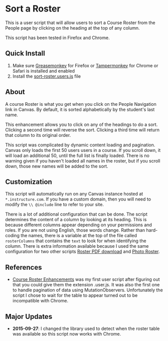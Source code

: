 # Sort a Roster
This is a user script that will allow users to sort a Course Roster from the People page by clicking on the heading at the top of any column.

This script has been tested in Firefox and Chrome.

## Quick Install
1. Make sure [Greasemonkey](https://addons.mozilla.org/en-us/firefox/addon/greasemonkey/) for Firefox or [Tampermonkey](http://tampermonkey.net/) for Chrome or Safari is installed and enabled
2. Install the [sort-roster.users.js](https://github.com/jamesjonesmath/canvancement/raw/master/roster/sort-roster/sort-roster.user.js) file

## About
A course Roster is what you get when you click on the People Navigation link in Canvas. By default, it is sorted alphabetically by the student's last name.

This enhancement allows you to click on any of the headings to do a sort. Clicking a second time will reverse the sort. Clicking a third time will return that column to its original order.

This script was complicated by dynamic content loading and pagination. Canvas only loads the first 50 users users in a course. If you scroll down, it will load an additional 50, until the full list is finally loaded. There is no warning given if you haven't loaded all names in the roster, but if you scroll down, those new names will be added to the sort.

## Customization
This script will automatically run on any Canvas instance hosted at ``*.instructure.com``. If you have a custom domain, then you will need to modify the `\\ @include` line to refer to your site.

There is a lot of additional configuration that can be done. The script determines the content of a column by looking at its heading. This is because different columns appear depending on your permissions and roles. If you are not using English, those words change. Rather than hard-coding the names, there is a variable at the top of the file called ``rosterColumns`` that contains the ``text`` to look for when identifying the column. There is extra information available because I used the same configuration for two other scripts [Roster PDF download](../pdf-roster/) and [Photo Roster](../photo-roster/).

## References
* [Course Roster Enhancements](https://community.canvaslms.com/groups/higher-ed/blog/2015/09/03/roster-enhancements) was my first user script after figuring out that you could give them the extension .user.js. It was also the first one to handle pagination of data using MutationObservers. Unfortunately the script I chose to wait for the table to appear turned out to be incompatible with Chrome.

## Major Updates
* **2015-09-27**: I changed the library used to detect when the roster table was available so this script now works with Chrome. 
